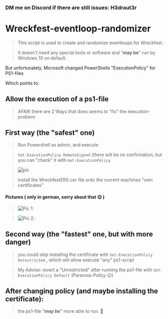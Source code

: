 ### DM me on Discord if there are still issues: H3draut3r

# Wreckfest-eventloop-randomizer
 
> This script is used to create and randomize eventloops for Wreckfest. 

> It doesn't need any special tools or software and "**may be**" run by Windows 10 on default.

But unfortunately, Microsoft changed PowerShells "ExecutionPolicy" for PS1-files

Which points to:

## Allow the execution of a ps1-file

> AFAIK there are 2 Ways that does seems to "fix" the execution-problem

## First way (the "safest" one)

> Run Powershell as admin, and execute 

> `Set-ExecutionPolicy RemoteSigned` (there will be no confirmation, but you can "check" it with `Get-ExecutionPolicy`

> ![pic](https://i.imgur.com/3IM4YdP.png)


> install the WreckfestERS.cer file onto the current machines "own certificates"

#### Pictures ( only in german, sorry about that :wink: )
> ![Pic 1: ](https://i.imgur.com/o5KJDlH.png)

> ![Pic 2: ](https://i.imgur.com/t2hnGHZ.png)

## Second way (the "fastest" one, but with more danger)

> you could skip installing the certificate with `Set-ExecutionPolicy Unrestricted` , which will allow execute "any" ps1-script 

> My Advise: revert a "Unrestricted" after running the ps1-file with `Set-ExecutionPolicy Default` (Paranoia-Policy :wink:)


## After changing policy (and maybe installing the certificate):
> the ps1-file "***may be***" more able to run. 🤔  
